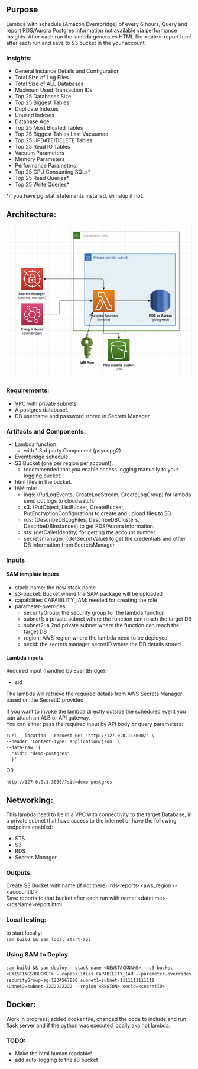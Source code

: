 ## Purpose
Lambda with schedule (Amazon Eventbridge) of every 6 hours, Query and report RDS/Aurora Postgres information not available via performance insights. After each run the lambda generates HTML file \<date>-report.html after each run and save to S3 bucket in the your account.   

### Insights:
* General Instance Details and Configuration
* Total Size of Log Files
* Total Size of ALL Databases
* Maximum Used Transaction IDs
* Top 25 Databases Size
* Top 25 Biggest Tables
* Duplicate Indexes
* Unused Indexes
* Database Age
* Top 25 Most Bloated Tables
* Top 25 Biggest Tables Last Vacuumed
* Top 25 UPDATE/DELETE Tables
* Top 25 Read IO Tables
* Vacuum Parameters
* Memory Parameters
* Performance Parameters
* Top 25 CPU Consuming SQLs*
* Top 25 Read Queries*
* Top 25 Write Queries*

*if you have pg_stat_statements installed, will skip if not.

## Architecture:
![architecture](architecture.png)

### Requirements:
* VPC with private subnets.
* A postgres database!.
* DB username and password stored in Secrets Manager.

### Artifacts and Components:
* Lambda function.
  * with 1 3rd party Component (psycopg2)
* Eventbridge schedule.
* S3 Bucket (one per region per account).
  * recommended that you enable access logging manually to your logging bucket.
* html files in the bucket.
* IAM role:
  * logs: (PutLogEvents, CreateLogStream, CreateLogGroup) for lambda send put logs to cloudwatch.
  * s3: (PutObject, ListBucket, CreateBucket, PutEncryptionConfiguration) to create and upload files to S3.
  * rds: (DescribeDBLogFiles, DescribeDBClusters, DescribeDBInstances) to get RDS/Aurora information.
  * sts: (getCallerIdentity) for getting the account number.
  * secretsmanager: (GetSecretValue) to get the credentials and other DB information from SecretsManager

### Inputs
#### SAM template inputs
* stack-name: the new stack name
* s3-bucket: Bucket where the SAM package will be uploaded
* capabilities CAPABILITY_IAM: needed for creating the role
* parameter-overrides:
  * securityGroup: the security group for the lambda function
  * subnet1: a private subnet where the function can reach the target DB
  * subnet2: a 2nd private subnet where the function can reach the target DB
  * region: AWS region where the lambda need to be deployed
  * secid: the secrets manager secretID where the DB details stored

#### Lambda inputs
Required input (handled by EventBridge):     
* sid

The lambda will retrieve the required details from AWS Secrets Manager based on the SecretID provided

If you want to invoke the lambda directly outside the scheduled event you can attach an ALB or API gateway.   
You can either pass the required input by API body or query parameters:
```
curl --location --request GET 'http://127.0.0.1:3000/' \
--header 'Content-Type: application/json' \
--data-raw '{
  "sid": "demo-postgres"
  }'
```
OR
```
http://127.0.0.1:3000/?sid=demo-postgres
```
## Networking:
This lambda need to be in a VPC with connectivity to the target Database, in a private subnet that have access to the internet or have the following endpoints enabled:
* STS
* S3
* RDS
* Secrets Manager

### Outputs:
Create S3 Bucket with name (if not there): rds-reports-\<aws_region>-\<accountID>   
Save reports to that bucket after each run with name: \<datetime>-\<rdsName>report.html

### Local testing:
to start locally:    
`sam build && sam local start-api`

### Using SAM to Deploy
`sam build && sam deploy --stack-name <NEWSTACKNAME> --s3-bucket <EXISTINGS3BUCKET> --capabilities CAPABILITY_IAM --parameter-overrides securityGroup=sg-1234567890 subnet1=subnet-1111111111111 subnet2=subnet-2222222222 --region <REGION> secid=<secretID>`

## Docker:
Work in progress, added docker file, changed the code to include and run flask server and if the python was executed locally aka not lambda.

### TODO:
* Make the html human readable!
* add auto-logging to the s3 bucket
